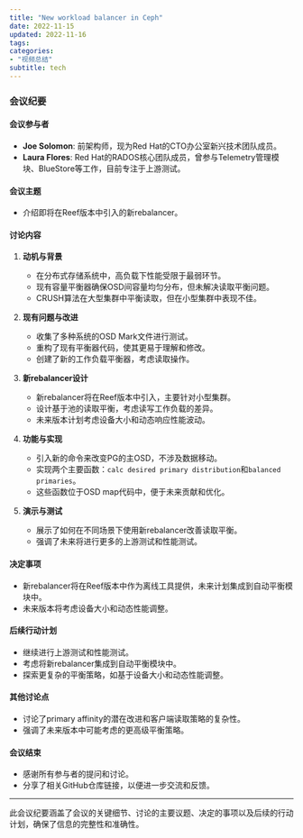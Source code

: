 ```yaml
---
title: "New workload balancer in Ceph"
date: 2022-11-15
updated: 2022-11-16
tags:
categories:
- "视频总结"
subtitle: tech
---
```



### 会议纪要

#### 会议参与者
- **Joe Solomon**: 前架构师，现为Red Hat的CTO办公室新兴技术团队成员。
- **Laura Flores**: Red Hat的RADOS核心团队成员，曾参与Telemetry管理模块、BlueStore等工作，目前专注于上游测试。

#### 会议主题
- 介绍即将在Reef版本中引入的新rebalancer。

#### 讨论内容
1. **动机与背景**
   - 在分布式存储系统中，高负载下性能受限于最弱环节。
   - 现有容量平衡器确保OSD间容量均匀分布，但未解决读取平衡问题。
   - CRUSH算法在大型集群中平衡读取，但在小型集群中表现不佳。

2. **现有问题与改进**
   - 收集了多种系统的OSD Mark文件进行测试。
   - 重构了现有平衡器代码，使其更易于理解和修改。
   - 创建了新的工作负载平衡器，考虑读取操作。

3. **新rebalancer设计**
   - 新rebalancer将在Reef版本中引入，主要针对小型集群。
   - 设计基于池的读取平衡，考虑读写工作负载的差异。
   - 未来版本计划考虑设备大小和动态响应性能波动。

4. **功能与实现**
   - 引入新的命令来改变PG的主OSD，不涉及数据移动。
   - 实现两个主要函数：`calc desired primary distribution`和`balanced primaries`。
   - 这些函数位于OSD map代码中，便于未来贡献和优化。

5. **演示与测试**
   - 展示了如何在不同场景下使用新rebalancer改善读取平衡。
   - 强调了未来将进行更多的上游测试和性能测试。

#### 决定事项
- 新rebalancer将在Reef版本中作为离线工具提供，未来计划集成到自动平衡模块中。
- 未来版本将考虑设备大小和动态性能调整。

#### 后续行动计划
- 继续进行上游测试和性能测试。
- 考虑将新rebalancer集成到自动平衡模块中。
- 探索更复杂的平衡策略，如基于设备大小和动态性能调整。

#### 其他讨论点
- 讨论了primary affinity的潜在改进和客户端读取策略的复杂性。
- 强调了未来版本中可能考虑的更高级平衡策略。

#### 会议结束
- 感谢所有参与者的提问和讨论。
- 分享了相关GitHub仓库链接，以便进一步交流和反馈。

---

此会议纪要涵盖了会议的关键细节、讨论的主要议题、决定的事项以及后续的行动计划，确保了信息的完整性和准确性。
